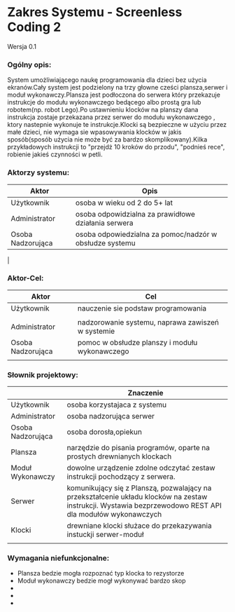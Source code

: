 # Zakres Systemu - Screenless Coding 2

Wersja 0.1

### Ogólny opis:
System umożliwiającego naukę programowania dla dzieci bez użycia ekranów.Cały system jest podzielony na trzy głowne cześci plansza,serwer i moduł wykonawczy.Plansza jest podłoczona do serwera który przekazuje  instrukcje do modułu wykonawczego bedącego albo prostą gra lub robotem(np. robot Lego).Po ustawnieniu klocków na planszy dana instrukcja zostaje przekazana przez serwer do modułu wykonawczego , ktory nastepnie wykonuje te instrukcje.Klocki są bezpieczne w użyciu przez małe dzieci, nie wymaga sie wpasowywania klocków  w jakis sposób(sposób użycia nie może być za bardzo skomplikowany).Kilka przykładowych instrukcji to "przejdż 10 kroków do przodu", "podnieś rece", robienie jakieś czynności w petli.

### Aktorzy systemu:

| Aktor             | Opis |
|-------------------|------|
| Użytkownik        |   osoba w wieku od 2 do 5+ lat  |
| Administrator     | osoba odpowidzialna za prawidłowe działania serwera     |
| Osoba Nadzorująca | osoba odpowiedzialna za pomoc/nadzór w obsłudze systemu     |
|

### Aktor-Cel:
| Aktor             | Cel |
|-------------------|-----|
| Użytkownik        | nauczenie sie podstaw programowania    |
|                   |                                        |
| Administrator     | nadzorowanie systemu, naprawa zawiszeń w systemie    |
| Osoba Nadzorująca | pomoc w obsłudze planszy i modułu wykonawczego    |
|                   |     |


### Słownik projektowy:
|                   | Znaczenie |
|-------------------|-----------|
| Użytkownik        |  osoba korzystajaca z systemu         |
| Administrator     |  osoba nadzorująca serwer         |
| Osoba Nadzorująca |  osoba dorosła,opiekun         |
| Plansza           |   narzędzie do pisania programów, oparte na prostych drewnianych klockach        |
| Moduł Wykonawczy  |  dowolne urządzenie zdolne odczytać zestaw instrukcji pochodzący z serwera.         |
| Serwer            | komunikujący się z Planszą, pozwalający na przekształcenie układu klocków na zestaw instrukcji. Wystawia bezprzewodowo REST API dla modułów        wykonawczych          |
|  Klocki               | drewniane klocki służace do przekazywania instuckji serwer-moduł          |
|                       |            |   

### Wymagania niefunkcjonalne:

* Plansza bedzie mogła rozpoznać typ klocka to rezystorze 
* Moduł wykonawczy bedzie mogł wykonywać bardzo skop
* 
* 
* 